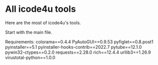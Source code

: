 # All icode4u tools
 Here are the most of icode4u's tools.
 
Start with the main file.

Requirements:
colorama==0.4.4
PyAutoGUI==0.9.53
pyfiglet==0.8.post1
pyinstaller==5.1
pyinstaller-hooks-contrib==2022.7
pytube==12.1.0
pywin32-ctypes==0.2.0
requests==2.28.0
rich==12.4.4
urllib3==1.26.9
virustotal-python==1.0.0

